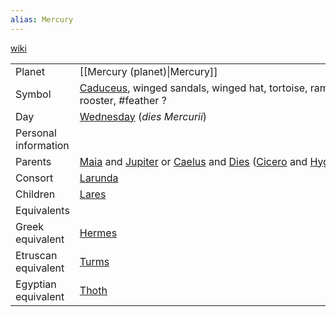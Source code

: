 ```yaml
---
alias: Mercury
---
```

[wiki](https://en.wikipedia.org/wiki/Mercury_(mythology))

|   |   |
|---|---|
|Planet|[[Mercury (planet)\|Mercury]]|
|Symbol|[Caduceus](https://en.wikipedia.org/wiki/Caduceus "Caduceus"), winged sandals, winged hat, tortoise, ram and rooster, #feather ?|
|Day|[Wednesday](https://en.wikipedia.org/wiki/Wednesday "Wednesday") (_dies Mercurii_)|
|Personal information|   |
|Parents|[Maia](https://en.wikipedia.org/wiki/Maia_(mythology) "Maia (mythology)") and [Jupiter](https://en.wikipedia.org/wiki/Jupiter_(mythology) "Jupiter (mythology)") or [Caelus](https://en.wikipedia.org/wiki/Caelus "Caelus") and [Dies](https://en.wikipedia.org/wiki/Dies_(deity) "Dies (deity)") ([Cicero](https://en.wikipedia.org/wiki/Cicero "Cicero") and [Hyginus](https://en.wikipedia.org/wiki/Hyginus "Hyginus"))|
|Consort|[Larunda](https://en.wikipedia.org/wiki/Larunda "Larunda")|
|Children|[Lares](https://en.wikipedia.org/wiki/Lares "Lares")|
|Equivalents|   |
|Greek equivalent|[Hermes](https://en.wikipedia.org/wiki/Hermes "Hermes")|
|Etruscan equivalent|[Turms](https://en.wikipedia.org/wiki/Turms "Turms")|
|Egyptian equivalent|[Thoth](https://en.wikipedia.org/wiki/Thoth)|


